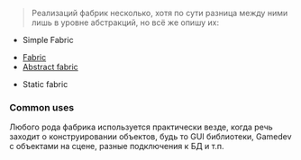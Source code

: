 > Реализаций фабрик несколько, хотя по сути разница между ними лишь в уровне абстракций, но всё же опишу их:

- Simple Fabric
* [Fabric](fabric.md)
* [Abstract fabric](resources/abstract-fabric.md)
- Static fabric
### Common uses

Любого рода фабрика используется практически везде, когда речь заходит о конструировании объектов, будь то GUI библиотеки, Gamedev с объектами на сцене, разные подключения к БД и т.п.
